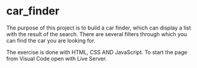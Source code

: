 # car_finder


The purpose of this project is to build a car finder, which can display a list with the result of the search. There are several filters through which you can find the car you are looking for.

The exercise is done with HTML, CSS AND JavaScript. To start the page from Visual Code open with Live Server.
